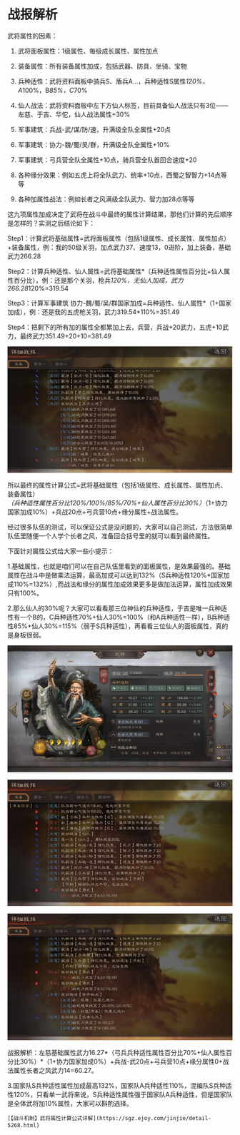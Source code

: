 # 战报解析

武将属性的因素：

1. 武将面板属性：1级属性、每级成长属性、属性加点
2. 装备属性：所有装备属性加成，包括武器、防具、坐骑、宝物
3. 兵种适性：武将资料面板中骑兵S、盾兵A...，兵种适性S属性*120%，A*100%，B*85%，C*70%

4. 仙人战法：武将资料面板中左下方仙人标签，目前具备仙人战法只有3位——左慈、于吉、华佗，仙人战法属性+30%

5. 军事建筑：兵战-武/谋/防/速，升满级全队全属性+20点

6. 军事建筑：协力-魏/蜀/吴/群，升满级全队全属性+10%

7. 军事建筑：弓兵营全队全属性+10点，骑兵营全队首回合速度+20

8. 各种缘分效果：例如五虎上将全队武力、统率+10点，西蜀之智智力+14点等等

9. 各种加属性战法：例如长者之风满级全队武力、智力加28点等等

这九项属性加成决定了武将在战斗中最终的属性计算结果，那他们计算的先后顺序是怎样的？实测之后结论如下：

Step1：计算武将基础属性=武将面板属性（包括1级属性、成长属性、属性加点）+装备属性，例：我的50级关羽，加点武力37、速度13，0进阶，加上装备，基础武力266.28

Step2：计算兵种适性、仙人属性=武将基础属性*（兵种适性属性百分比+仙人属性百分比），例：还是那个关羽，枪兵*120%，无仙人加成，武力266.28*120%=319.54

Step3：计算军事建筑 协力-魏/蜀/吴/群国家加成=兵种适性、仙人属性*（1+国家加成），例：还是我的五虎枪关羽，武力319.54*110%=351.49

Step4：把剩下的所有加的属性全都累加上去，兵营，兵战+20武力，五虎+10武力，最终武力351.49+20+10=381.49

![img](images/20757fet.jpg)

所以最终的属性计算公式=武将基础属性（包括1级属性、成长属性、属性加点、装备属性）*（兵种适性属性百分比120%/100%/85%/70%+仙人属性百分比30%）*（1+协力国家加成10%）+兵战20点+弓兵营10点+缘分属性+战法属性。

经过很多队伍的测试，可以保证公式是没问题的，大家可以自己测试，方法很简单队伍里随便一个人学个长者之风，准备回合括号里的就可以看到最终属性。

下面针对属性公式给大家一些小提示：

1.基础属性，也就是咱们可以在自己队伍里看到的面板属性，是效果最强的。基础属性在战斗中是做乘法运算，最高加成可以达到132%（S兵种适性120%*国家加成110%=132%）,而战法和缘分的属性加成效果更多是做加法运算，属性加成效果只有100%。

2.那么仙人的30%呢？大家可以看看那三位神仙的兵种适性，于吉是唯一兵种适性有一个B的，C兵种适性70%+仙人30%=100%（和A兵种适性一样），B兵种适性85%+仙人30%=115%（弱于S兵种适性），再看看三位仙人的面板属性，真的是身板很弱。

![img](images/20759bzy.jpg)

![img](images/20760ylm.jpg)

![img](images/20758qmp.jpg)

战报解析：左慈基础属性武力16.27*（弓兵兵种适性属性百分比70%+仙人属性百分比30%）*（1+协力国家加成0%）+兵战-武20点+弓兵营10点+缘分属性0+战法属性长者之风武力14=60.27。

3.国家队S兵种适性属性加成最高132%，国家队A兵种适性110%，混编队S兵种适性120%，只看单一武将来说，S兵种适性属性强于国家队A兵种适性，但是国家队是全体武将加10%属性，大家可以斟酌选择。

``` admonish title='出处'
[【战斗机制】武将属性计算公式详解](https://sgz.ejoy.com/jinjie/detail-5268.html)
```

